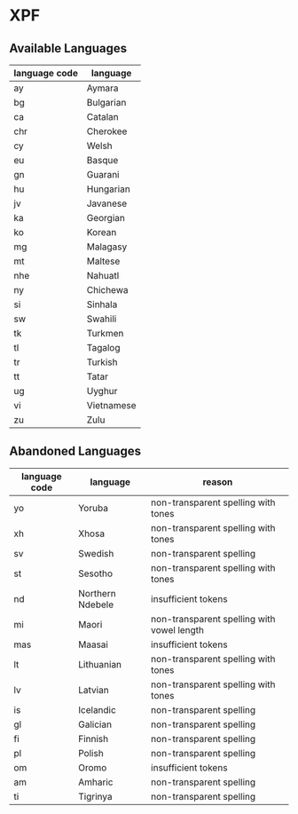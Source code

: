 # XPF

## Available Languages
| language code | language  | 
|---------------|-----------| 
| ay            | Aymara    | 
| bg            | Bulgarian |
| ca            | Catalan   | 
| chr           | Cherokee  | 
| cy            | Welsh     | 
| eu            | Basque    | 
| gn            | Guarani   | 
| hu            | Hungarian | 
| jv            | Javanese  | 
| ka            | Georgian  | 
| ko            | Korean    | 
| mg            | Malagasy  |
| mt            | Maltese   | 
| nhe           | Nahuatl   | 
| ny            | Chichewa  | 
| si            | Sinhala   | 
| sw            | Swahili   | 
| tk            | Turkmen   |
| tl            | Tagalog   | 
| tr            | Turkish   | 
| tt            | Tatar     | 
| ug            | Uyghur    | 
| vi            | Vietnamese|
| zu            | Zulu      | 


## Abandoned Languages
| language code | language         | reason                                     | 
|---------------|------------------|--------------------------------------------| 
| yo| Yoruba           | non-transparent spelling with tones        | 
| xh| Xhosa            | non-transparent spelling with tones        | 
| sv| Swedish          | non-transparent spelling                   | 
| st| Sesotho          | non-transparent spelling with tones        | 
| nd| Northern Ndebele | insufficient tokens                        | 
| mi| Maori            | non-transparent spelling with vowel length | 
| mas| Maasai           | insufficient tokens                        | 
| lt |Lithuanian            |non-transparent spelling with tones|
| lv |Latvian              |non-transparent spelling with tones|
| is | Icelandic        | non-transparent spelling                   | 
| gl | Galician         | non-transparent spelling                   | 
| fi | Finnish          | non-transparent spelling                   | 
| pl |Polish            |non-transparent spelling|
| om |Oromo             |insufficient tokens     |
| am |Amharic           |non-transparent spelling  |
| ti  |Tigrinya          |non-transparent spelling|